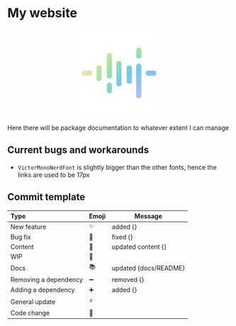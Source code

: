# My website

<div style="display: flex; justify-content: center; align-items: center; ">
  <img src="public/icon.svg" alt="site icon" style="width: 200px; " />
</div>

Here there will be package documentation to whatever extent I can manage

## Current bugs and workarounds

*   `VictorMonoNerdFont` is slightly bigger than the other fonts, hence the links are used to be 17px


## Commit template

| Type                  | Emoji              | Message               |
| :-------------------- | ------------------ | --------------------- |
| New feature           | :sparkles:         | added {}              |
| Bug fix               | :bug:              | fixed {}              |
| Content               | :pencil:           | updated content {}    |
| WIP                   | :construction:     |                       |
| Docs                  | :books:            | updated {docs/README} |
| Removing a dependency | :heavy_minus_sign: | removed {}            |
| Adding a dependency   | :heavy_plus_sign:  | added {}              |
| General update        | :zap:              |                       |
| Code change           | :wrench:           |                       |